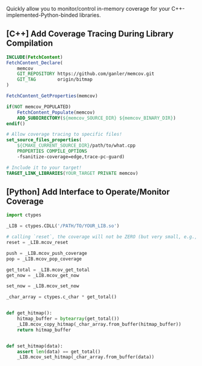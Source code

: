 Quickly allow you to monitor/control in-memory coverage for your C++-implemented-Python-binded libraries.

## **\[C++\]** Add Coverage Tracing During Library Compilation

```cmake
INCLUDE(FetchContent)
FetchContent_Declare(
    memcov
    GIT_REPOSITORY https://github.com/ganler/memcov.git
    GIT_TAG        origin/bitmap
)

FetchContent_GetProperties(memcov)

if(NOT memcov_POPULATED)
    FetchContent_Populate(memcov)
    ADD_SUBDIRECTORY(${memcov_SOURCE_DIR} ${memcov_BINARY_DIR})
endif()

# Allow coverage tracing to specific files!
set_source_files_properties(
    ${CMAKE_CURRENT_SOURCE_DIR}/path/to/what.cpp 
    PROPERTIES COMPILE_OPTIONS
    -fsanitize-coverage=edge,trace-pc-guard)

# Include it to your target!
TARGET_LINK_LIBRARIES(YOUR_TARGET PRIVATE memcov)
```

## **\[Python\]** Add Interface to Operate/Monitor Coverage

```python
import ctypes

_LIB = ctypes.CDLL('/PATH/TO/YOUR_LIB.so')

# calling `reset`, the coverage will not be ZERO (but very small, e.g., 6).
reset = _LIB.mcov_reset

push = _LIB.mcov_push_coverage
pop = _LIB.mcov_pop_coverage

get_total = _LIB.mcov_get_total
get_now = _LIB.mcov_get_now

set_now = _LIB.mcov_set_now

_char_array = ctypes.c_char * get_total()


def get_hitmap():
    hitmap_buffer = bytearray(get_total())
    _LIB.mcov_copy_hitmap(_char_array.from_buffer(hitmap_buffer))
    return hitmap_buffer


def set_hitmap(data):
    assert len(data) == get_total()
    _LIB.mcov_set_hitmap(_char_array.from_buffer(data))
```